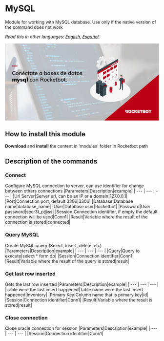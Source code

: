 # MySQL
  
Module for working with MySQL database. Use only if the native version of the command does not work  

*Read this in other languages: [English](Manual_mysql.md), [Español](Manual_mysql.es.md).*
  
![banner](imgs/Banner_mysql.png)
## How to install this module
  
__Download__ and __install__ the content in 'modules' folder in Rocketbot path  



## Description of the commands

### Connect
  
Configure MySQL connection to server, can use identifier for change between others connections
|Parameters|Description|example|
| --- | --- | --- |
|Url Server|Server url, can be an IP or a domain|127.0.0.1|
|Port|Connection port, default 3306|3306|
|Database|Database name|database_name|
|User|Database user|Rocketbot|
|Password|User password|secr3t_p@ss|
|Session|Connection identifier, if empty the default connection will be used|Conn1|
|Result|Variable where the result of the connection is stored|connected|

### Query MySQL
  
Create MySQL query (Select, insert, delete, etc)
|Parameters|Description|example|
| --- | --- | --- |
|Query|Query to execute|select * form db|
|Session|Connection identifier|Conn1|
|Result|Variable where the result of the query is stored|result|

### Get last row inserted
  
Gets the last row inserted
|Parameters|Description|example|
| --- | --- | --- |
|Table were the last insert happened|Table name were the last insert happened|Inventory|
|Primary Key|Column name that is primary key|id|
|Session|Connection identifier|Conn1|
|Result|Variable where the result is stored|result|

### Close connection
  
Close oracle connection for session
|Parameters|Description|example|
| --- | --- | --- |
|Session|Connection identifier|Conn1|
